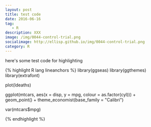 ```yaml
---
layout: post
title: test code
date: 2016-06-16
tag: 
   - R
description: XXX
image: /img/0044-control-trial.png
socialimage: http://ellisp.github.io/img/0044-control-trial.png
category: R
---
```


here's some test code for highlighting

{% highlight R lang lineanchors %} 
library(ggseas)
library(ggthemes)
library(extrafont)

plot(ldeaths)

ggplot(mtcars, aes(x = disp, y = mpg, colour = as.factor(cyl))) +
   geom_point() +
   theme_economist(base_family = "Calibri")

var(mtcars$mpg)   
   
{% endhighlight %}    
